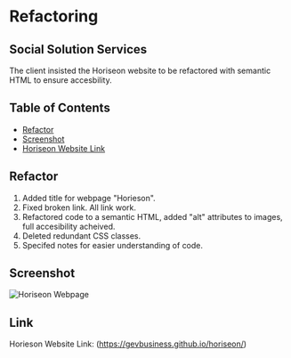 # <Horiseon> Refactoring 

## Social Solution Services

The client insisted the Horiseon website to be refactored with semantic HTML to ensure accesbility. 

## Table of Contents

- [Refactor](#refactor)
- [Screenshot](#screenshot)
- [Horiseon Website Link](#link)

## Refactor 

1. Added title for webpage "Horieson".
2. Fixed broken link. All link work. 
3. Refactored code to a semantic HTML, added "alt" attributes to images, full accesibility acheived. 
4. Deleted redundant CSS classes. 
5. Specifed notes for easier understanding of code. 

## Screenshot

![Horiseon Webpage](assets/images/horiseon-screenshot.png)

## Link

Horieson Website Link: 
(https://gevbusiness.github.io/horiseon/)